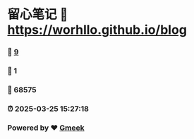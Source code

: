 # 留心笔记 :link: https://worhllo.github.io/blog 
### :page_facing_up: [9](https://worhllo.github.io/blog/tag.html) 
### :speech_balloon: 1 
### :hibiscus: 68575 
### :alarm_clock: 2025-03-25 15:27:18 
### Powered by :heart: [Gmeek](https://github.com/Meekdai/Gmeek)
